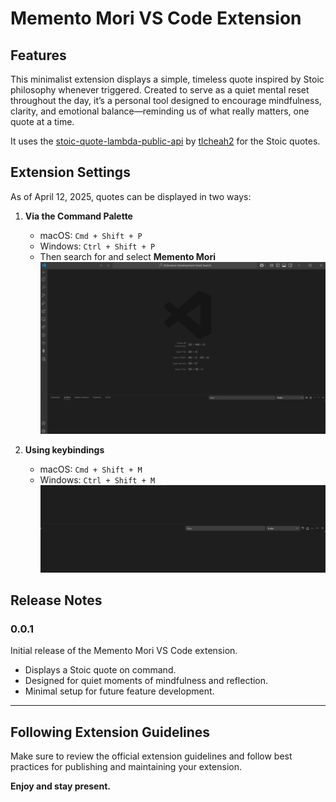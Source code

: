 # Memento Mori VS Code Extension

## Features

This minimalist extension displays a simple, timeless quote inspired by Stoic philosophy whenever triggered. Created to serve as a quiet mental reset throughout the day, it’s a personal tool designed to encourage mindfulness, clarity, and emotional balance—reminding us of what really matters, one quote at a time.

It uses the [stoic-quote-lambda-public-api](https://github.com/tlcheah2/stoic-quote-lambda-public-api) by [tlcheah2](https://github.com/tlcheah2) for the Stoic quotes.

## Extension Settings

As of April 12, 2025, quotes can be displayed in two ways:

1. **Via the Command Palette**

   - macOS: `Cmd + Shift + P`
   - Windows: `Ctrl + Shift + P`
   - Then search for and select **Memento Mori**
     ![](public\memento-mori-command-palette.gif)

2. **Using keybindings**

   - macOS: `Cmd + Shift + M`
   - Windows: `Ctrl + Shift + M`
     ![](public\memento-mori-keybind.gif)

## Release Notes

### 0.0.1

Initial release of the Memento Mori VS Code extension.

- Displays a Stoic quote on command.
- Designed for quiet moments of mindfulness and reflection.
- Minimal setup for future feature development.

---

## Following Extension Guidelines

Make sure to review the official extension guidelines and follow best practices for publishing and maintaining your extension.

**Enjoy and stay present.**
